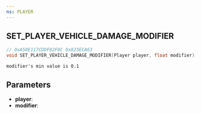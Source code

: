 ```yaml
---
ns: PLAYER
---
```

## SET_PLAYER_VEHICLE_DAMAGE_MODIFIER

```c
// 0xA50E117CDDF82F0C 0x823ECA63
void SET_PLAYER_VEHICLE_DAMAGE_MODIFIER(Player player, float modifier);
```

```
modifier's min value is 0.1
```

## Parameters
* **player**: 
* **modifier**: 


